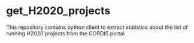 # get_H2020_projects
This repository contains python client to extract statistics about the list of running H2020 projects from the CORDIS portal.
